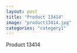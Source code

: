 ```yaml
---
layout: post
title: "Product 13414"
image: "product13414.jpg"
categories: "category1"
---
```

Product 13414
